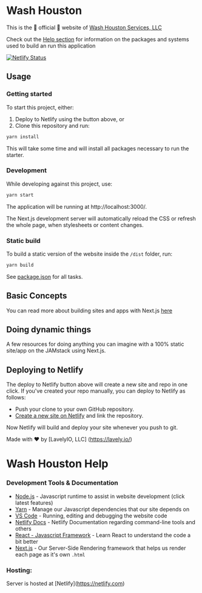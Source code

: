 # Wash Houston

This is the :rocket: official :rocket: website of [Wash Houston Services, LLC](https://houstonwash.com/)

Check out the [Help section](#Wash-Houston-Help) for information on the packages and systems used to build an run this application

[![Netlify Status](https://api.netlify.com/api/v1/badges/194c3e40-5eb6-4774-841e-1bab2e457a0c/deploy-status)](https://app.netlify.com/sites/sleepy-fermi-efa9a2/deploys)

## Usage

### Getting started

To start this project, either:

1. Deploy to Netlify using the button above, or
2. Clone this repository and run:

```bash
yarn install
```

This will take some time and will install all packages necessary to run the starter.

### Development

While developing against this project, use:

```bash
yarn start
```

The application will be running at http://localhost:3000/.

The Next.js development server will automatically reload the CSS or refresh the whole page, when stylesheets or content changes.

### Static build

To build a static version of the website inside the `/dist` folder, run:

```bash
yarn build
```

See [package.json](package.json) for all tasks.

## Basic Concepts

You can read more about building sites and apps with Next.js [here](https://nextjs.org/docs)

## Doing dynamic things

A few resources for doing anything you can imagine with a 100% static site/app on the JAMstack
using Next.js.

## Deploying to Netlify

The deploy to Netlify button above will create a new site and repo in one click. If you've created your repo manually, you can deploy to Netlify as follows:

- Push your clone to your own GitHub repository.
- [Create a new site on Netlify](https://app.netlify.com/start) and link the repository.

Now Netlify will build and deploy your site whenever you push to git.

Made with :heart: by [LavelyIO, LLC] (https://lavely.io/)

# Wash Houston Help

### Development Tools & Documentation

- [Node.js](https://nodejs.org/en/) - Javascript runtime to assist in website development (click latest features)
- [Yarn](https://classic.yarnpkg.com/) - Manage our Javascript dependencies that our site depends on
- [VS Code](https://code.visualstudio.com/download) - Running, editing and debugging the website code
- [Netlify Docs](https://docs.netlify.com/cli/get-started/) - Netlify Documentation regarding command-line tools and others
- [React - Javascript Framework](https://reactjs.org/tutorial/tutorial.html) - Learn React to understand the code a bit better
- [Next.js](https://nextjs.org/) - Our Server-Side Rendering framework that helps us render each page as it's own `.html`

### Hosting:

Server is hosted at \[Netlify\](https://netlify.com)
